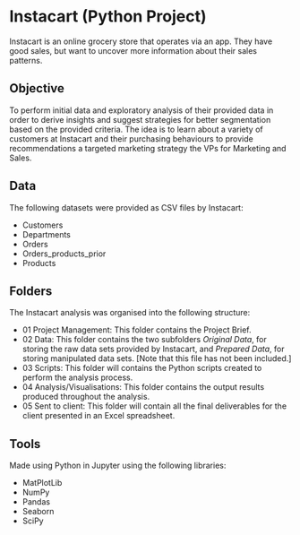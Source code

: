 # Instacart (Python Project)
Instacart is an online grocery store that operates via an app. They have good sales, but want to uncover more information about their sales patterns.
## Objective
To perform initial data and exploratory analysis of their provided data in order to derive insights and suggest strategies for better segmentation based on the provided criteria. The idea is to learn about a variety of customers at Instacart and their purchasing behaviours to provide recommendations a targeted marketing strategy the VPs for Marketing and Sales.
## Data
The following datasets were provided as CSV files by Instacart:
* Customers
* Departments
* Orders
* Orders_products_prior
* Products
## Folders
The Instacart analysis was organised into the following structure:
* 01 Project Management: This folder contains the Project Brief.
* 02 Data: This folder contains the two subfolders *Original Data*, for storing the raw data sets provided by Instacart, and *Prepared Data*, for storing manipulated data sets. \[Note that this file has not been included.\]
* 03 Scripts: This folder will contains the Python scripts created to perform the analysis process.
* 04 Analysis/Visualisations: This folder contains the output results produced throughout the analysis.
* 05 Sent to client: This folder will contain all the final deliverables for the client presented in an Excel spreadsheet.
## Tools
Made using Python in Jupyter using the following libraries:
* MatPlotLib
* NumPy
* Pandas
* Seaborn
* SciPy
